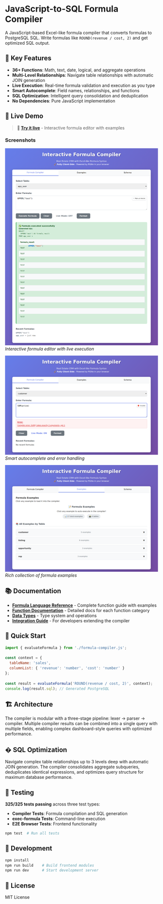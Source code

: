 # JavaScript-to-SQL Formula Compiler

A JavaScript-based Excel-like formula compiler that converts formulas to PostgreSQL SQL. Write formulas like `ROUND(revenue / cost, 2)` and get optimized SQL output.

## 🌟 Key Features

- **36+ Functions**: Math, text, date, logical, and aggregate operations
- **Multi-Level Relationships**: Navigate table relationships with automatic JOIN generation  
- **Live Execution**: Real-time formula validation and execution as you type
- **Smart Autocomplete**: Field names, relationships, and functions
- **SQL Optimization**: Intelligent query consolidation and deduplication
- **No Dependencies**: Pure JavaScript implementation

## 🎯 Live Demo

> **🚀 [Try it live](https://skamensky.github.io/js-to-sql/)** - Interactive formula editor with examples

### Screenshots

![Formula Compiler](tests/playwright/screenshots/compiler-tab.png)
*Interactive formula editor with live execution*

![Language Tooling](tests/playwright/screenshots/language-tooling-test.png)
*Smart autocomplete and error handling*

![Examples Gallery](tests/playwright/screenshots/examples-tab.png)
*Rich collection of formula examples*

## 📚 Documentation

- **[Formula Language Reference](docs/usage/README.md)** - Complete function guide with examples
- **[Function Documentation](docs/usage/functions/)** - Detailed docs for each function category
- **[Data Types](docs/usage/types.md)** - Type system and operations
- **[Integration Guide](docs/lang/integration.md)** - For developers extending the compiler

## 🚀 Quick Start

```javascript
import { evaluateFormula } from './formula-compiler.js';

const context = {
  tableName: 'sales',
  columnList: { 'revenue': 'number', 'cost': 'number' }
};

const result = evaluateFormula('ROUND(revenue / cost, 2)', context);
console.log(result.sql); // Generated PostgreSQL
```

## 🏗️ Architecture

The compiler is modular with a three-stage pipeline: lexer → parser → compiler. Multiple compiler results can be combined into a single query with multiple fields, enabling complex dashboard-style queries with optimized performance.

## � SQL Optimization

Navigate complex table relationships up to 3 levels deep with automatic JOIN generation. The compiler consolidates aggregate subqueries, deduplicates identical expressions, and optimizes query structure for maximum database performance.

## 🧪 Testing

**325/325 tests passing** across three test types:
- **Compiler Tests**: Formula compilation and SQL generation
- **exec-formula Tests**: Command-line execution  
- **E2E Browser Tests**: Frontend functionality

```bash
npm test  # Run all tests
```

## 🚀 Development

```bash
npm install
npm run build    # Build frontend modules
npm run dev      # Start development server
```

## 📄 License

MIT License 